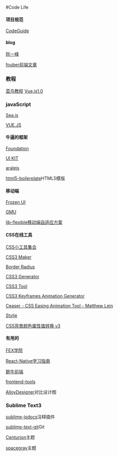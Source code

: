 #Code Life

#### 项目规范
<a href="http://alloyteam.github.io/CodeGuide/" target="_blank">CodeGuide</a>

#### blog
<a href="http://www.ruanyifeng.com/blog">阮一峰</a>

<a href="https://github.com/fouber/blog">fouber前端文章</a>

### 教程
<a href="http://www.runoob.com/">菜鸟教程</a>
<a href="https://laravist.com/series/vue-js-1-0-in-action-series">Vue.js1.0</a>

### javaScript
<a href="http://island205.github.io/HelloSea.js/index.html">Sea.js</a>

<a href="http://cn.vuejs.org/">VUE.JS</a>

#### 牛逼的框架
<a href="http://www.foundcss.com/">Foundation</a>

<a href="http://getuikit.com/">UI KIT</a>

<a href="https://github.com/aralejs/aralejs.org/">aralejs</a>

<a href="https://github.com/h5bp/html5-boilerplate">html5-boilerplate</a>HTML5模版

#### 移动端
<a href="http://frozenui.github.io/">Frozen UI</a>

<a href="https://github.com/fex-team/GMU">GMU</a>

<a href="https://github.com/amfe/lib-flexible">lib-flexible移动端自适应方案</a>

#### CSS在线工具
<a href="http://linxz.github.io/tianyizone/">CSS小工具集合</a>

<a href="http://www.cnblogs.com/lhb25/archive/2012/09/27/10-css3-online-generator-tools.html">CSS3 Maker</a>

<a href="http://border-radius.com/">Border Radius</a>

<a href="http://css3generator.com/">CSS3 Generator</a>

<a href="http://westciv.com/tools/gradients/">CSS3 Tool</a>

<a href="http://cssanimate.com/">CSS3 Keyframes Animation Generator</a>

<a href="http://matthewlein.com/ceaser/">Ceaser - CSS Easing Animation Tool - Matthew Lein</a>

<a href="https://jeremyckahn.github.io/stylie/">Stylie</a>

<a href="http://labs.pufen.net/my_collection/hex_change.html">CSS背景颜色属性值转换 v3</a>

#### 有用的
<a href="https://github.com/leeethe/fex-edu">FEX学院</a>

<a href="https://github.com/ele828/react-native-guide">React-Native学习指南</a>

<a href="http://f2er.club/">醉牛前端</a>

<a href="http://fredsarmento.me/frontend-tools/">frontend-tools</a>

<a href="http://alloyteam.github.io/AlloyDesigner/">AlloyDesigner</a>对比设计图

### Sublime Text3
<a href="https://github.com/spadgos/sublime-jsdocs">sublime-jsdocs</a>注释插件

<a href="https://github.com/kemayo/sublime-text-git">sublime-text-git</a>Git

<a href="https://github.com/allanhortle/Centurion">Centurion</a>主题

<a href="https://github.com/kkga/spacegray">spacegray</a>主题
